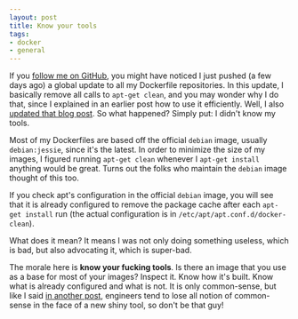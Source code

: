```yaml
---
layout: post
title: Know your tools
tags:
- docker
- general
---
```


If you [follow me on GitHub](https://github.com/ubermuda), you might have noticed I just pushed (a few days ago) a global update to all my Dockerfile repositories. In this update, I basically remove all calls to `apt-get clean`, and you may wonder why I do that, since I explained in an earlier post how to use it efficiently. Well, I also [updated that blog post](/a-base-image-to-build-ebooks.html). So what happened? Simply put: I didn't know my tools.

Most of my Dockerfiles are based off the official `debian` image, usually `debian:jessie`, since it's the latest. In order to minimize the size of my images, I figured running `apt-get clean` whenever I `apt-get install` anything would be great. Turns out the folks who maintain the `debian` image thought of this too.

If you check apt's configuration in the official `debian` image, you will see that it is already configured to remove the package cache after each `apt-get install` run (the actual configuration is in `/etc/apt/apt.conf.d/docker-clean`).

What does it mean? It means I was not only doing something useless, which is bad, but also advocating it, which is super-bad.

The morale here is **know your fucking tools**. Is there an image that you use as a base for most of your images? Inspect it. Know how it's built. Know what is already configured and what is not. It is only common-sense, but like I said [in another post](/backuping-postgresql-in-docker.html), engineers tend to lose all notion of common-sense in the face of a new shiny tool, so don't be that guy!
